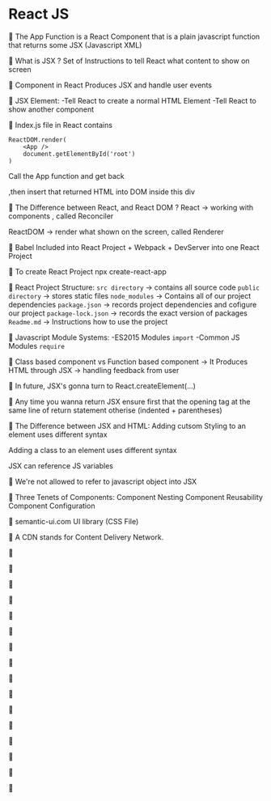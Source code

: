 # React JS

📌 The App Function is a React Component that is a plain javascript function that returns some JSX (Javascript XML)

📌 What is JSX ? Set of Instructions to tell React what content to show on screen

📌 Component in React Produces JSX and handle user events

📌 JSX Element:
    -Tell React to create a normal HTML Element
    -Tell React to show another component

📌 Index.js file in React contains
```
ReactDOM.render(
    <App />
    document.getElementById('root')
)
```
   Call the App function and get back

   ,then insert that returned HTML into DOM inside this div

📌 The Difference between React, and React DOM ?
React -> working with components , called Reconciler

ReactDOM -> render what shown on the screen, called Renderer

📌 Babel Included into React Project + Webpack + DevServer into one React Project

📌 To create React Project
  npx create-react-app <project-name>

📌 React Project Structure:
`src directory` -> contains all source code
`public directory` -> stores static files
`node_modules` -> Contains all of our project dependencies
`package.json` -> records project dependencies and cofigure our project
`package-lock.json` -> records the exact version of packages
`Readme.md` -> Instructions how to use the project

📌 Javascript Module Systems:
-ES2015 Modules ```import```
-Common JS Modules ```require```

📌 Class based component vs Function based component -> It Produces HTML through JSX -> handling feedback from user

📌 In future, JSX's gonna turn to React.createElement(...)

📌 Any time you wanna return JSX ensure first that the opening tag at the same line of return statement otherise (indented + parentheses)

📌 The Difference between JSX and HTML:
Adding cutsom Styling to an element uses different syntax

Adding a class to an element uses different syntax

JSX can reference JS variables 

📌 We're not allowed to refer to javascript object into JSX

📌 Three Tenets of Components:
Component Nesting
Component Reusability
Component Configuration

📌 semantic-ui.com UI library (CSS File)

📌 A CDN stands for Content Delivery Network.

📌 

📌 

📌 

📌 

📌 

📌 

📌 

📌 

📌 

📌 

📌 

📌 

📌 

📌 

📌 

📌 






